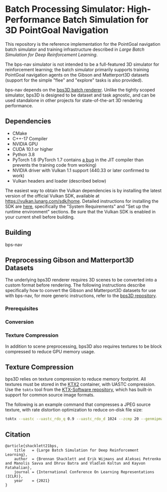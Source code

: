 Batch Processing Simulator: High-Performance Batch Simulation for 3D PointGoal Navigation
=================================================

This repository is the reference implementation for the PointGoal navigation batch simulator and training infrastructure described in _Large Batch Simulation for Deep Reinforcement Learning_.

The bps-nav simulator is not intended to be a full-featured 3D simulator for reinforcement learning; the batch simulator primarily supports training PointGoal navigation agents on the Gibson and Matterport3D datasets (support for the simple "flee" and "explore" tasks is also provided).

bps-nav depends on the [bps3D batch renderer](https://github.com/shacklettbp/bps3D). Unlike the tightly scoped simulator, bps3D is designed to be dataset and task agnostic, and can be used standalone in other projects for state-of-the-art 3D rendering performance.

Dependencies
------------

* CMake
* C++-17 Compiler
* NVIDIA GPU
* CUDA 10.1 or higher
* Python 3.8
* PyTorch 1.6 (PyTorch 1.7 contains [a bug](https://github.com/pytorch/pytorch/issues/47138) in the JIT compiler than prevents the training code from working)
* NVIDIA driver with Vulkan 1.1 support (440.33 or later confirmed to work)
* Vulkan headers and loader (described below)

The easiest way to obtain the Vulkan dependencies is by installing the latest version of the official Vulkan SDK, available at <https://vulkan.lunarg.com/sdk/home>. Detailed instructions for installing the SDK are [here](https://vulkan.lunarg.com/doc/sdk/latest/linux/getting_started.html), specifically the "System Requirements" and "Set up the runtime environment" sections. Be sure that the Vulkan SDK is enabled in your current shell before building.

Building
--------

bps-nav 


Preprocessing Gibson and Matterport3D Datasets
----------------------------------------------

The underlying bps3D renderer requires 3D scenes to be converted into a custom format before rendering. The following instructions describe specifically how to convert the Gibson and Matterport3D datasets for use with bps-nav, for more generic instructions, refer to the [bps3D repository](https://github.com/shacklettbp/bps3D).

### Prerequisites


### Conversion


### Texture Compression

In addition to scene preprocessing, bps3D also requires textures to be block compressed to reduce GPU memory usage. 

Texture Compression
-------------------

bps3D relies on texture compression to reduce memory footprint. All textures must be stored in the [KTX2](https://github.khronos.org/KTX-Specification/) container, with UASTC compression. Use the `toktx` tool from the [KTX-Software repository](https://github.com/KhronosGroup/KTX-Software), which has built-in support for common source image formats.

The following is an example command that compresses a JPEG source texture, with rate distortion optimization to reduce on-disk file size:
```bash
toktx --uastc --uastc_rdo_q 0.9 --uastc_rdo_d 1024 --zcmp 20 --genmipmap dst.ktx2 src.jpg
```

Citation
--------

```
@article{shacklett21bps,
    title   = {Large Batch Simulation for Deep Reinforcement Learning},
    author  = {Brennan Shacklett and Erik Wijmans and Aleksei Petrenko and Manolis Savva and Dhruv Batra and Vladlen Koltun and Kayvon Fatahalian},
    journal = {International Conference On Learning Representations (ICLR)},
    year    = {2021}
}
```
